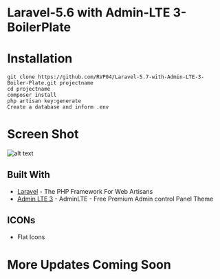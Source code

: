 # Laravel-5.6 with Admin-LTE 3-BoilerPlate

# Installation
```
git clone https://github.com/RVP04/Laravel-5.7-with-Admin-LTE-3-Boiler-Plate.git projectname
cd projectname
composer install
php artisan key:generate
Create a database and inform .env
```
# Screen Shot
![alt text](https://i.imgrpost.com/imgr/2018/08/18/demo.png)

## Built With

* [Laravel](https://laravel.com/) - The PHP Framework For Web Artisans
* [Admin LTE 3](https://github.com/almasaeed2010/AdminLTE) - AdminLTE - Free Premium Admin control Panel Theme

## ICONs 

* Flat Icons

# More Updates Coming Soon
